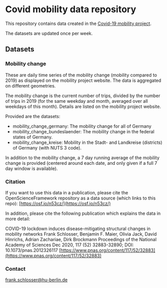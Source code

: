 # Covid mobility data repository

This repository contains data created in the [Covid-19 mobility project](https://www.covid-19-mobility.org/).

The datasets are updated once per week.

## Datasets

### Mobility change

These are daily time series of the mobility change (mobility compared to 2019) as displayed on the mobility project website. The data is aggregated on different geometries.

The mobility change is the current number of trips, divided by the number of trips in 2019 (for the same weekday and month, averaged over all weekdays of this month). Details are listed on the mobility project website.

Provided are the datasets:

- mobility_change_germany: The mobility change for all of Germany
- mobility_change_bundeslaender: The mobility change in the federal states of Germany.
- mobility_change_kreise: Mobility in the Stadt- and Landkreise (districts) of Germany (with NUTS 3 code).

In addition to the mobility change, a 7 day running average of the mobility change is provided (centered around each date, and only given if a full 7 day window is available).

### Citation

If you want to use this data in a publication, please cite the OpenScienceFramework repository as a data source (which links to this repo):
[https://osf.io/n53cz/](https://osf.io/n53cz/)

In addition, please cite the following publication which explains the data in more detail:

COVID-19 lockdown induces disease-mitigating structural changes in mobility networks
Frank Schlosser, Benjamin F. Maier, Olivia Jack, David Hinrichs, Adrian Zachariae, Dirk Brockmann
Proceedings of the National Academy of Sciences Dec 2020, 117 (52) 32883-32890; DOI: 10.1073/pnas.2012326117
[https://www.pnas.org/content/117/52/32883](https://www.pnas.org/content/117/52/32883)

### Contact

frank.schlosser@hu-berlin.de

